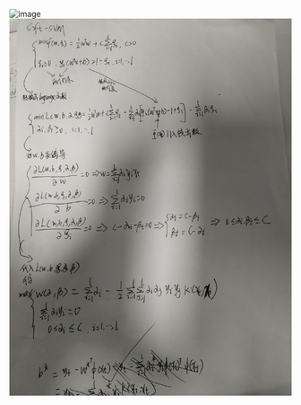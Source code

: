 ![image](https://github.com/XPping/machine-learning/raw/master/SVM/prof1.jpg) 
![image](https://github.com/XPping/machine-learning/raw/master/SVM/prof2.jpg) 
